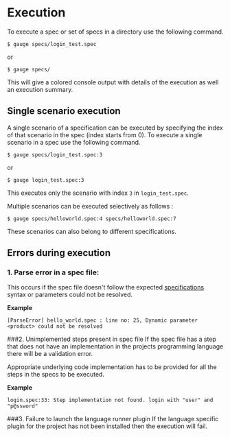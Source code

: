# Execution

To execute a spec or set of specs in a directory use the following command.

```
$ gauge specs/login_test.spec
```
or
```
$ gauge specs/
```
This will give a colored console output with details of the execution as well an execution summary.

## Single scenario execution

A single scenario of a specification can be executed by specifying the index of that scenario in the spec (index starts from 0). To execute a single scenario in a spec use the following command.

```
$ gauge specs/login_test.spec:3
```

or

```
$ gauge login_test.spec:3
```

This executes only the scenario with index `3` in `login_test.spec`.

Multiple scenarios can be executed selectively as follows :

```
$ gauge specs/helloworld.spec:4 specs/helloworld.spec:7
```

These scenarios can also belong to different specifications.

## Errors during execution

### 1. Parse error in a spec file:

This occurs if the spec file doesn't follow the expected [specifications](../../gauge_terminologies/specifications.md) syntax or parameters could not be resolved.

**Example**

```
[ParseError] hello_world.spec : line no: 25, Dynamic parameter <product> could not be resolved
```



###2. Unimplemented steps present in spec file
If the spec file has a step that does not have an implementation in the projects programming language there will be a validation error.

Appropriate underlying code implementation has to be provided for all the steps in the specs to be executed.

**Example**

````
login.spec:33: Step implementation not found. login with "user" and "p@ssword"
````

###3. Failure to launch the language runner plugin
If the language specific plugin for the project has not been installed then the execution will fail.
